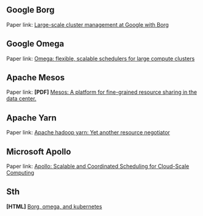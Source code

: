 ## Google Borg

Paper link: [Large-scale cluster management at Google with Borg](https://dl.acm.org/doi/abs/10.1145/2741948.2741964)

## Google Omega

Paper link: [Omega: flexible, scalable schedulers for large compute clusters](https://dl.acm.org/doi/abs/10.1145/2465351.2465386)

## Apache Mesos

Paper link: **[PDF]** [Mesos: A platform for fine-grained resource sharing in the data center.](https://www.usenix.org/event/nsdi11/tech/full_papers/Hindman.pdf)

## Apache Yarn

Paper link: [Apache hadoop yarn: Yet another resource negotiator](https://dl.acm.org/doi/abs/10.1145/2523616.2523633)

## Microsoft Apollo

Paper link: [Apollo: Scalable and Coordinated Scheduling for Cloud-Scale Computing](https://www.usenix.org/system/files/conference/osdi14/osdi14-paper-boutin_0.pdf)

## Sth

**[HTML]** [Borg, omega, and kubernetes](https://dl.acm.org/doi/fullHtml/10.1145/2890784)
